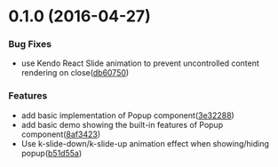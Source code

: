 <a name="0.1.0"></a>
# 0.1.0 (2016-04-27)


### Bug Fixes

* use Kendo React Slide animation to prevent uncontrolled content rendering on close([db60750](https://github.com/telerik/kendo-react-popup/commit/db60750))


### Features

* add basic implementation of Popup component([3e32288](https://github.com/telerik/kendo-react-popup/commit/3e32288))
* add basic demo showing the built-in features of Popup component([8af3423](https://github.com/telerik/kendo-react-popup/commit/8af3423))
* Use k-slide-down/k-slide-up animation effect when showing/hiding popup([b51d55a](https://github.com/telerik/kendo-react-popup/commit/b51d55a))

